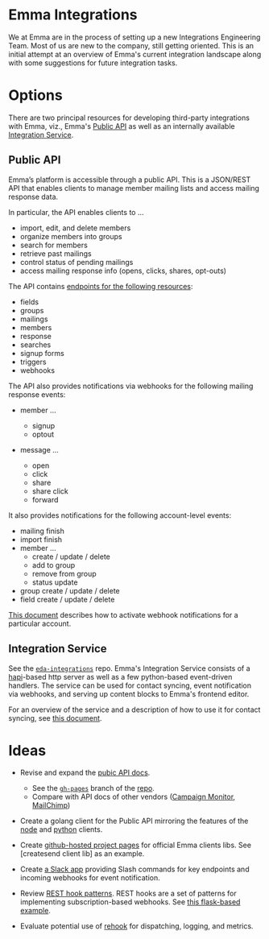 # Emma Integrations

We at Emma are in the process of setting up a new Integrations Engineering
Team.  Most of us are new to the company, still getting oriented.  This is an initial attempt at an overview of Emma's current integration landscape along with some suggestions for future integration tasks.


# Options

There are two principal resources for developing third-party integrations with
Emma, viz., Emma's [Public API](http://api.myemma.com/index.html) as well as an internally available [Integration Service](https://github.com/emmadev/eda-integrations).

## Public API

Emma’s platform is accessible through a public API. This is a JSON/REST API that enables clients to manage member mailing lists and access mailing response data.

In particular, the API enables clients to ...

* import, edit, and delete members
* organize members into groups
* search for members
* retrieve past mailings
* control status of pending mailings
* access mailing response info (opens, clicks, shares, opt-outs)

The API contains [endpoints for the following resources](http://api.myemma.com/index.html#api-calls-by-category):

* fields
* groups
* mailings
* members
* response
* searches
* signup forms
* triggers
* webhooks

The API also provides notifications via webhooks for the following mailing response events:

* member ...
  * signup
  * optout

* message ...
  * open
  * click
  * share
  * share click
  * forward

It also provides notifications for the following account-level events:

* mailing finish
* import finish
* member ...
  * create / update / delete
  * add to group
  * remove from group
  * status update
* group create / update / delete
* field create / update / delete

[This document](http://api.myemma.com/api/external/webhooks.html) describes how to activate webhook notifications for a particular account.

 
## Integration Service

See the [`eda-integrations`](https://github.com/emmadev/eda-integrations) repo. Emma's Integration Service consists of a [hapi](http://hapijs.com)-based http server as well as a few python-based event-driven handlers. The service can be used for contact syncing, event notification via webhooks, and serving up content blocks to Emma's frontend editor.

For an overview of the service and a description of how to use it for contact syncing, see [this document](https://github.com/emmadev/eda-integrations/blob/master/docs/ac-overview.md).


# Ideas

* Revise and expand the [pubic API docs](http://api.myemma.com/index.html). 
  * See the [`gh-pages`](https://github.com/myemma/emma-api-documentation/tree/gh-pages) branch of the [repo](https://github.com/myemma/emma-api-documentation).
  * Compare with API docs of other vendors ([Campaign
    Monitor](https://www.campaignmonitor.com/api/getting-started/),
    [MailChimp](http://developer.mailchimp.com/documentation/mailchimp/))

* Create a golang client for the Public API mirroring the features of the
  [node](https://github.com/nathanpeck/emma-sdk) and
  [python](https://github.com/myemma/EmmaPython) clients.

* Create [github-hosted project pages](https://pages.github.com) for official Emma clients libs. See [createsend client lib] as an example.

* Create [a Slack app](https://api.slack.com/slack-apps) providing Slash commands for key endpoints and incoming webhooks for event notification.

* Review [REST hook patterns](http://resthooks.org/docs/).  REST hooks are a set of patterns for implementing subscription-based webhooks. See [this flask-based example](https://github.com/zapier/resthooks).

* Evaluate potential use of [rehook](https://github.com/jstemmer/rehook) for dispatching, logging, and metrics.
